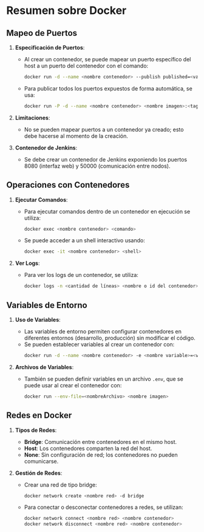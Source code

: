 # Resumen sobre Docker

## Mapeo de Puertos
1. **Especificación de Puertos**: 
   - Al crear un contenedor, se puede mapear un puerto específico del host a un puerto del contenedor con el comando: 
     ```bash
     docker run -d --name <nombre contenedor> --publish published=<valorPuertoHost>,target=<valor> <nombre imagen>:<tag>
     ```
   - Para publicar todos los puertos expuestos de forma automática, se usa:
     ```bash
     docker run -P -d --name <nombre contenedor> <nombre imagen>:<tag>
     ```

2. **Limitaciones**: 
   - No se pueden mapear puertos a un contenedor ya creado; esto debe hacerse al momento de la creación.

3. **Contenedor de Jenkins**: 
   - Se debe crear un contenedor de Jenkins exponiendo los puertos 8080 (interfaz web) y 50000 (comunicación entre nodos).

## Operaciones con Contenedores
1. **Ejecutar Comandos**: 
   - Para ejecutar comandos dentro de un contenedor en ejecución se utiliza:
     ```bash
     docker exec <nombre contenedor> <comando>
     ```
   - Se puede acceder a un shell interactivo usando:
     ```bash
     docker exec -it <nombre contenedor> <shell>
     ```

2. **Ver Logs**: 
   - Para ver los logs de un contenedor, se utiliza:
     ```bash
     docker logs -n <cantidad de líneas> <nombre o id del contenedor>
     ```

## Variables de Entorno
1. **Uso de Variables**: 
   - Las variables de entorno permiten configurar contenedores en diferentes entornos (desarrollo, producción) sin modificar el código.
   - Se pueden establecer variables al crear un contenedor con:
     ```bash
     docker run -d --name <nombre contenedor> -e <nombre variable>=<valor>
     ```

2. **Archivos de Variables**: 
   - También se pueden definir variables en un archivo `.env`, que se puede usar al crear el contenedor con:
     ```bash
     docker run --env-file=<nombreArchivo> <nombre imagen>
     ```

## Redes en Docker
1. **Tipos de Redes**: 
   - **Bridge**: Comunicación entre contenedores en el mismo host.
   - **Host**: Los contenedores comparten la red del host.
   - **None**: Sin configuración de red; los contenedores no pueden comunicarse.

2. **Gestión de Redes**: 
   - Crear una red de tipo bridge:
     ```bash
     docker network create <nombre red> -d bridge
     ```
   - Para conectar o desconectar contenedores a redes, se utilizan:
     ```bash
     docker network connect <nombre red> <nombre contenedor>
     docker network disconnect <nombre red> <nombre contenedor>
     ```

